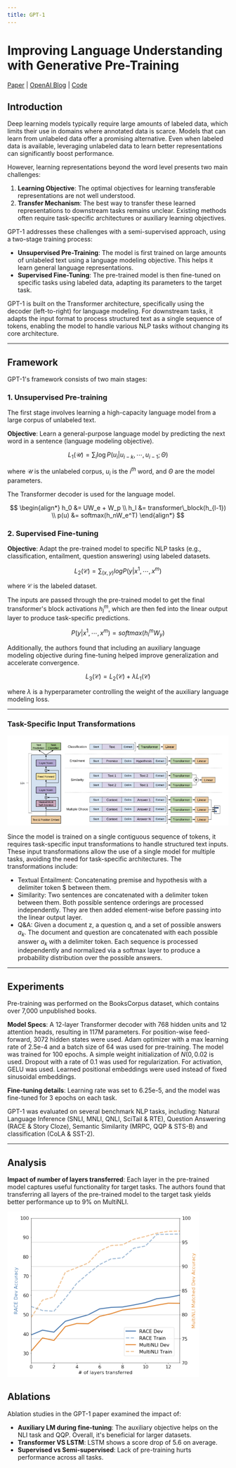 ```yaml
---
title: GPT-1
---
```

# Improving Language Understanding with Generative Pre-Training

[Paper](https://cdn.openai.com/research-covers/language-unsupervised/language_understanding_paper.pdf) | [OpenAI Blog](https://openai.com/index/language-unsupervised/) | [Code]()

## Introduction

Deep learning models typically require large amounts of labeled data, which limits their use in domains where annotated data is scarce. Models that can learn from unlabeled data offer a promising alternative. Even when labeled data is available, leveraging unlabeled data to learn better representations can significantly boost performance.

However, learning representations beyond the word level presents two main challenges:

1. **Learning Objective**: The optimal objectives for learning transferable representations are not well understood.
2. **Transfer Mechanism**: The best way to transfer these learned representations to downstream tasks remains unclear. Existing methods often require task-specific architectures or auxiliary learning objectives.

GPT-1 addresses these challenges with a semi-supervised approach, using a two-stage training process:

- **Unsupervised Pre-Training**: The model is first trained on large amounts of unlabeled text using a language modeling objective. This helps it learn general language representations.
- **Supervised Fine-Tuning**: The pre-trained model is then fine-tuned on specific tasks using labeled data, adapting its parameters to the target task.

GPT-1 is built on the Transformer architecture, specifically using the decoder (left-to-right) for language modeling. For downstream tasks, it adapts the input format to process structured text as a single sequence of tokens, enabling the model to handle various NLP tasks without changing its core architecture.

---
## Framework

GPT-1's framework consists of two main stages:

### 1. Unsupervised Pre-training
The first stage involves learning a high-capacity language model from a large corpus of unlabeled text.

**Objective**: Learn a general-purpose language model by predicting the next word in a sentence (language modeling objective).

$$L_1(\mathcal{U}) = \sum_i \log P(u_i | u_{i-k}, \cdots, u_{i-1}; \Theta)$$

where $\mathcal{U}$ is the unlabeled corpus, $u_i$ is the $i^{th}$ word, and $\Theta$ are the model parameters.

The Transformer decoder is used for the language model.

$$ \begin{align*}
h_0 &= UW_e + W_p \\
h_l &= transformer\_block(h_{l-1}) \\
p(u) &= softmax(h_nW_e^T)
\end{align*} $$


### 2. Supervised Fine-tuning

**Objective**: Adapt the pre-trained model to specific NLP tasks (e.g., classification, entailment, question answering) using labeled datasets.

$$L_2(\mathcal{C}) = \sum_{(x, y)} log P(y | x^1, \cdots, x^m)$$

where $\mathcal{C}$ is the labeled dataset.

The inputs are passed through the pre-trained model to get the final transformer's block activations $h_l^m$, which are then fed into the linear output layer to produce task-specific predictions.

$$ P(y | x^1, \cdots, x^m) = softmax(h_l^mW_y)$$

Additionally, the authors found that including an auxiliary language modeling objective during fine-tuning helped improve generalization and accelerate convergence.

$$L_3(\mathcal{C}) = L_2(\mathcal{C}) + \lambda L_1(\mathcal{C})$$

where $\lambda$ is a hyperparameter controlling the weight of the auxiliary language modeling loss.


---
### Task-Specific Input Transformations

![img.png](../images/gpt_1.png)

Since the model is trained on a single contiguous sequence of tokens, it requires task-specific input transformations to handle structured text inputs. These input transformations allow the use of a single model for multiple tasks, avoiding the need for task-specific architectures. The transformations include:

- Textual Entailment: Concatenating premise and hypothesis with a delimiter token $ between them.
- Similarity: Two sentences are concatenated with a delimiter token between them. Both possible sentence orderings are processed independently. They are then added element-wise before passing into the linear output layer.
- Q&A: Given a document z, a question q, and a set of possible answers $a_k$. The document and question are concatenated with each possible answer $a_k$ with a delimiter token. Each sequence is processed independently and normalized via a softmax layer to produce a probability distribution over the possible answers.

---
## Experiments

Pre-training was performed on the BooksCorpus dataset, which contains over 7,000 unpublished books.

**Model Specs**: A 12-layer Transformer decoder with 768 hidden units and 12 attention heads, resulting in 117M parameters. For position-wise feed-forward, 3072 hidden states were used.
Adam optimizer with a max learning rate of 2.5e-4 and a batch size of 64 was used for pre-training. The model was trained for 100 epochs. A simple weight initialization of $N(0, 0.02$ is used.
Dropout with a rate of 0.1 was used for regularization. For activation, GELU was used. Learned positional embeddings were used instead of fixed sinusoidal embeddings.

**Fine-tuning details**: Learning rate was set to 6.25e-5, and the model was fine-tuned for 3 epochs on each task.

GPT-1 was evaluated on several benchmark NLP tasks, including: Natural Language Inference (SNLI, MNLI, QNLI, SciTail & RTE), Question Answering (RACE & Story Cloze), Semantic Similarity (MRPC, QQP & STS-B) and classification (CoLA & SST-2).

---
## Analysis

**Impact of number of layers transferred**: Each layer in the pre-trained model captures useful functionality for target tasks. The authors found that transferring all layers of the pre-trained model to the target task yields better performance up to 9% on MultiNLI.

![img.png](../images/gpt1_analysis.png)

## Ablations

Ablation studies in the GPT-1 paper examined the impact of:

- **Auxiliary LM during fine-tuning**: The auxiliary objective helps on the NLI task and QQP. Overall, it's beneficial for larger datasets.
- **Transformer VS LSTM**: LSTM shows a score drop of 5.6 on average.
- **Supervised vs Semi-supervised**: Lack of pre-training hurts performance across all tasks.


